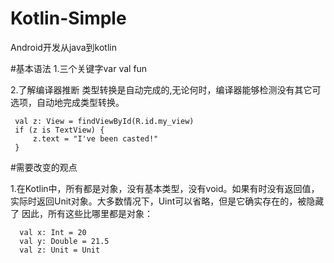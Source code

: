 # Kotlin-Simple
Android开发从java到kotlin

#基本语法
1.三个关键字var val fun


2.了解编译器推断
  类型转换是自动完成的,无论何时，编译器能够检测没有其它可选项，自动地完成类型转换。
```
 val z: View = findViewById(R.id.my_view) 
 if (z is TextView) {
     z.text = "I've been casted!"
 }
```

#需要改变的观点

1.在Kotlin中，所有都是对象，没有基本类型，没有void。如果有时没有返回值，实际时返回Unit对象。大多数情况下，Uint可以省略，但是它确实存在的，被隐藏了
  因此，所有这些比哪里都是对象：
  
```
  val x: Int = 20
  val y: Double = 21.5
  val z: Unit = Unit
```

